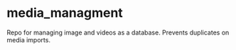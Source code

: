 # media_managment
Repo for managing image and videos as a database.  Prevents duplicates on media imports.
